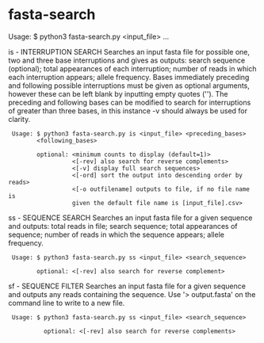 # fasta-search

Usage: $ python3 fasta-search.py <mode> <input_file> ...

is - INTERRUPTION SEARCH
     Searches an input fasta file for possible one, two and three base 
     interruptions and gives as outputs: search sequence (optional); total 
     appearances of each interruption; number of reads in which each 
     interruption appears; allele frequency.
     Bases immediately preceding and following possible interruptions must be
     given as optional arguments, however these can be left blank by inputting
     empty quotes (''). 
     The preceding and following bases can be modified to search for 
     interruptions of greater than three bases, in this instance -v should 
     always be used for clarity. 

     Usage: $ python3 fasta-search.py is <input_file> <preceding_bases> 
	        <following_bases> 
            
            optional: <minimum counts to display (default=1)> 
                      <[-rev] also search for reverse complements>
                      <[-v] display full search sequences>
                      <[-ord] sort the output into descending order by reads>
                      <[-o outfilename] outputs to file, if no file name is
                      given the default file name is [input_file].csv>
                        
ss - SEQUENCE SEARCH
     Searches an input fasta file for a given sequence and outputs: total reads
     in file; search sequence; total appearances of sequence; number of reads
     in which the sequence appears; allele frequency. 

     Usage: $ python3 fasta-search.py ss <input_file> <search_sequence>
         
            optional: <[-rev] also search for reverse complement>

sf - SEQUENCE FILTER
     Searches an input fasta file for a given sequence and outputs any reads 
     containing the sequence. 
     Use '> output.fasta' on the command line to write to a new file. 

     Usage: $ python3 fasta-search.py ss <input_file> <search_sequence>
            
              optional: <[-rev] also search for reverse complements>
